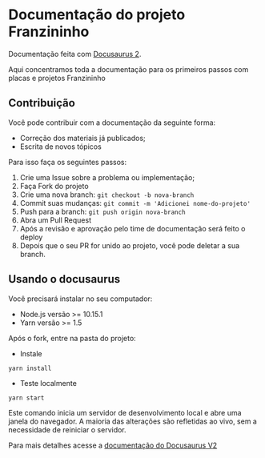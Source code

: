 # Documentação do projeto Franzininho

Documentação feita com [Docusaurus 2](https://v2.docusaurus.io/). 

Aqui concentramos toda a documentação para os primeiros passos com placas e projetos Franzininho



## Contribuição

Você pode contribuir com a documentação da seguinte forma:
- Correção dos materiais já publicados;
- Escrita de novos tópicos

Para isso faça os seguintes passos:
1. Crie uma Issue sobre a problema ou implementação;
2. Faça Fork do projeto
3. Crie uma nova branch: `git checkout -b nova-branch`
4. Commit suas mudanças: `git commit -m 'Adicionei nome-do-projeto'`
5. Push para a branch: `git push origin nova-branch`
6. Abra um Pull Request
7. Após a revisão e aprovação pelo time de documentação será feito o deploy
8. Depois que o seu PR for unido ao projeto, você pode deletar a sua branch.


## Usando o docusaurus

Você precisará instalar no seu computador:
- Node.js versão >= 10.15.1
- Yarn versão >= 1.5

Após o fork, entre na pasta do projeto:

- Instale 

```console
yarn install
```

- Teste localmente

```console
yarn start
```

Este comando inicia um servidor de desenvolvimento local e abre uma janela do navegador. A maioria das alterações são refletidas ao vivo, sem a necessidade de reiniciar o servidor.



Para mais detalhes acesse a [documentação do Docusaurus V2](https://v2.docusaurus.io/docs/)


